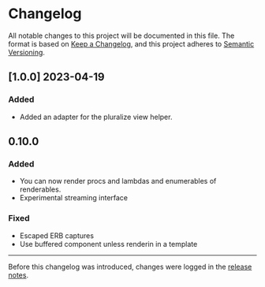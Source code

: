 # Changelog

All notable changes to this project will be documented in this file. The format is based on [Keep a Changelog](https://keepachangelog.com/en/1.0.0/), and this project adheres to [Semantic Versioning](https://semver.org/spec/v2.0.0.html).

## [1.0.0] 2023-04-19

### Added

- Added an adapter for the pluralize view helper.

## 0.10.0

### Added

- You can now render procs and lambdas and enumerables of renderables.
- Experimental streaming interface

### Fixed

- Escaped ERB captures
- Use buffered component unless renderin in a template

***

Before this changelog was introduced, changes were logged in the [release notes](https://github.com/phlex-ruby/phlex/releases).

